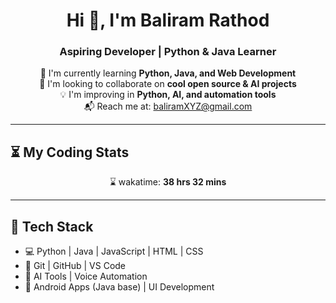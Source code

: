 <h1 align="center">Hi 👋, I'm Baliram Rathod</h1>

<h3 align="center">Aspiring Developer | Python & Java Learner</h3>

<p align="center">
🌱 I'm currently learning <strong>Python, Java, and Web Development</strong><br>
🤝 I'm looking to collaborate on <strong>cool open source & AI projects</strong><br>
💡 I'm improving in <strong>Python, AI, and automation tools</strong><br>
📬 Reach me at: <a href="mailto:baliramXYZ@gmail.com">baliramXYZ@gmail.com</a>
</p>

---

## ⏳ My Coding Stats

<p align="center">
  ⌛ wakatime: <strong>38 hrs 32 mins</strong>
</p>

---

## 🧰 Tech Stack

- 💻 Python | Java | JavaScript | HTML | CSS  
- 🔧 Git | GitHub | VS Code  
- 🤖 AI Tools | Voice Automation  
- 📱 Android Apps (Java base) | UI Development
